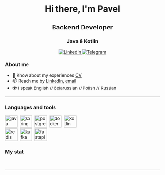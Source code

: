 <div id="header" align="center">
    <h1>Hi there, I'm  Pavel </h1>
    <h2>Backend Developer</h3>
    <h3>Java & Kotlin</h3>
</div>

<div id="socials" align="center">
    <a href="https://www.linkedin.com/in/pavel-naibich/">
    <img src="https://img.shields.io/badge/LinkedIn-blue?style=for-the-badge&logo=linkedin&logoColor=white" alt="LinkedIn"/>
  </a>
  <a href="https://t.me/piwlik">
    <img src="https://img.shields.io/badge/Telegram-blue?style=for-the-badge&logo=telegram&logoColor=white" alt="Telegram"/>
  </a>
</div>

### About me
- 📄 Know about my experiences [CV](cv-link)
- 📫 Reach me by [LinkedIn]([linkedin-link](https://www.linkedin.com/in/pavel-naibich/)), [email](mailto:naibichpavel5323@yandex.by)
- 🌍 I speak English // Belarussian // Polish // Russian
---

### Languages and tools

<img src="https://cdn.jsdelivr.net/gh/devicons/devicon/icons/java/java-original-wordmark.svg" title="java" width="40" height="40"/>&nbsp; 
<img src="https://cdn.jsdelivr.net/gh/devicons/devicon/icons/spring/spring-original-wordmark.svg" title="spring" width="40" height="40"/>&nbsp; 
<img src="https://cdn.jsdelivr.net/gh/devicons/devicon/icons/postgresql/postgresql-original-wordmark.svg" title="postgres" width="40" height="40"/>&nbsp;
<img src="https://cdn.jsdelivr.net/gh/devicons/devicon/icons/docker/docker-original-wordmark.svg" title="docker" width="40" height="40"/>&nbsp;
<img src="https://cdn.jsdelivr.net/gh/devicons/devicon/icons/kotlin/kotlin-original-wordmark.svg" title="kotlin" width="40" height="40"/>&nbsp;   
<img src="https://cdn.jsdelivr.net/gh/devicons/devicon/icons/redis/redis-original-wordmark.svg" title="redis" width="40" height="40"/>&nbsp;
<img src="https://cdn.jsdelivr.net/gh/devicons/devicon/icons/apachekafka/apachekafka-original-wordmark.svg" title="kafka" width="40" height="40"/>&nbsp;
<img src="https://cdn.jsdelivr.net/gh/devicons/devicon/icons/fastapi/fastapi-plain-wordmark.svg" title="fastapi" width="40" height="40"/>&nbsp;


### My stat

<div id="stat" align="center">
    <img src="https://github-profile-summary-cards.vercel.app/api/cards/profile-details?username=Snarap1&theme=github_dark" alt=""/>
    <img src="https://github-profile-summary-cards.vercel.app/api/cards/most-commit-language?username=Snarap1&theme=github_dark" alt=""/>
     <img src="https://github-profile-summary-cards.vercel.app/api/cards/stats?username=Snarap1&theme=github_dark" alt=""/>
</div>

---
